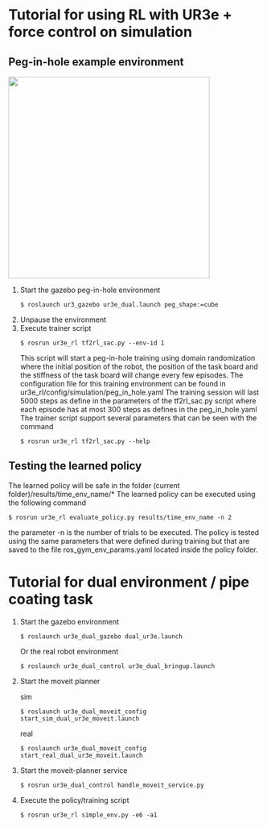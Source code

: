 # Tutorial for using RL with UR3e + force control on simulation


## Peg-in-hole example environment

<img src="https://drive.google.com/uc?export=view&id=1AzydhTNjup9C83oEjI0JmvaGGZCeKPnb" width="400">

1. Start the gazebo peg-in-hole environment 
    ```
    $ roslaunch ur3_gazebo ur3e_dual.launch peg_shape:=cube
    ```
2. Unpause the environment
3. Execute trainer script
   ```
   $ rosrun ur3e_rl tf2rl_sac.py --env-id 1
   ```
   This script will start a peg-in-hole training using domain randomization where the initial position of the robot, the position of the task board and the stiffness of the task board will change every few episodes. The configuration file for this training environment can be found in ur3e_rl/config/simulation/peg_in_hole.yaml
   The training session will last 5000 steps as define in the parameters of the tf2rl_sac.py script where each episode has at most 300 steps as defines in the peg_in_hole.yaml
   The trainer script support several parameters that can be seen with the command
   ```
   $ rosrun ur3e_rl tf2rl_sac.py --help
   ```

## Testing the learned policy
The learned policy will be safe in the folder (current folder)/results/time_env_name/*
The learned policy can be executed using the following command
```
$ rosrun ur3e_rl evaluate_policy.py results/time_env_name -n 2
```
the parameter -n is the number of trials to be executed. The policy is tested using the same parameters that were defined during training but that are saved to the file ros_gym_env_params.yaml located inside the policy folder.

# Tutorial for dual environment / pipe coating task

1. Start the gazebo environment 

    `$ roslaunch ur3e_dual_gazebo dual_ur3e.launch`

   Or the real robot environment

    `$ roslaunch ur3e_dual_control ur3e_dual_bringup.launch`

2. Start the moveit planner
   
   sim

    `$ roslaunch ur3e_dual_moveit_config start_sim_dual_ur3e_moveit.launch`
  
   real

    `$ roslaunch ur3e_dual_moveit_config start_real_dual_ur3e_moveit.launch`

3. Start the moveit-planner service

    `$ rosrun ur3e_dual_control handle_moveit_service.py`

4. Execute the policy/training script

    `$ rosrun ur3e_rl simple_env.py -e6 -a1`
